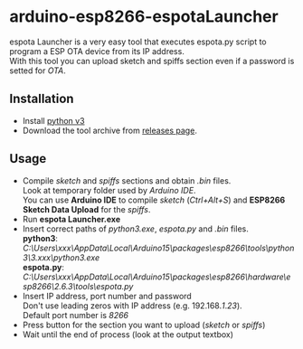 # arduino-esp8266-espotaLauncher
espota Launcher is a very easy tool that executes espota.py script to program a ESP OTA device from its IP address.<br>
With this tool you can upload sketch and spiffs section even if a password is setted for *OTA*.

## Installation
- Install [python v3](https://www.python.org/downloads/)
- Download the tool archive from [releases page](https://github.com/MaBi6411/arduino-esp8266-espotaLauncher/releases).

## Usage
- Compile *sketch* and *spiffs* sections and obtain *.bin* files.<br>
Look at temporary folder used by *Arduino IDE*.<br>
You can use **Arduino IDE** to compile *sketch* (*Ctrl+Alt+S*) and **ESP8266 Sketch Data Upload** for the *spiffs*.
- Run **espota Launcher.exe**
- Insert correct paths of *python3.exe*, *espota.py* and *.bin* files.<br>
**python3**: *C:\Users\xxx\AppData\Local\Arduino15\packages\esp8266\tools\python3\3.xxx\python3.exe*<br>
**espota.py**: *C:\Users\xxx\AppData\Local\Arduino15\packages\esp8266\hardware\esp8266\2.6.3\tools\espota.py*<br>
- Insert IP address, port number and password<br>
Don't use leading zeros with IP address (e.g. 192.168.*1*.*23*).<br>Default port number is *8266*
- Press button for the section you want to upload (*sketch* or *spiffs*)
- Wait until the end of process (look at the output textbox)
